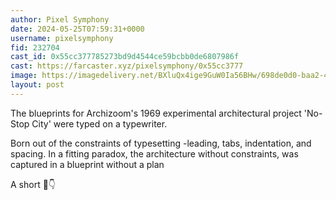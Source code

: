 ```yaml
---
author: Pixel Symphony
date: 2024-05-25T07:59:31+0000
username: pixelsymphony
fid: 232704
cast_id: 0x55cc377785273bd9d4544ce59bcbb0de6807986f
cast: https://farcaster.xyz/pixelsymphony/0x55cc3777
image: https://imagedelivery.net/BXluQx4ige9GuW0Ia56BHw/698de0d0-baa2-4587-4099-efc3aacb5a00/original
layout: post
---
```


The blueprints for Archizoom's 1969 experimental architectural project 'No-Stop City' were typed on a typewriter.

Born out of the constraints of typesetting -leading, tabs, indentation, and spacing. In a fitting paradox, the architecture without constraints, was captured in a blueprint without a plan

A short 🧵👇

<img src='https://imagedelivery.net/BXluQx4ige9GuW0Ia56BHw/698de0d0-baa2-4587-4099-efc3aacb5a00/original' alt='' referrerpolicy='no-referrer'/>
